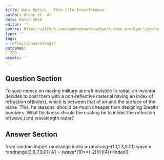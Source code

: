 ```yaml
---
title: Wave Optics - Thin Film Interference
author: Urone et. al
date: March 2018
editor: ''
source: https://github.com/openwebwork/webwork-open-problem-library
type: ''
tags:
- refractionwavelength
outcomes:
- TBD
assets: ''
---
```


## Question Section 

To save money on making military aircraft invisible to radar, an inventor decides to coat them with a non-reflective material having an index of refraction of(index), which is between that of air and the surface of the plane. This, he reasons, should be much cheaper than designing Stealth bombers. What thickness should the coating be to inhibit the reflection of(wave,(cm) wavelength radar?



## Answer Section

from random import randrange
index = randrange(1.1,1.3,0.01)
wave = randrange(3.8,7,0.01)
A1 = (wave*(10**(-2)))/((4)*(index))
